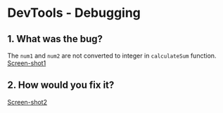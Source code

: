 # DevTools - Debugging
## 1. What was the bug?
 The `num1` and `num2` are not converted to integer in `calculateSum` function.
 [Screen-shot1](result-calculateSum.png)

## 2. How would you fix it?
[Screen-shot2](fix.png)